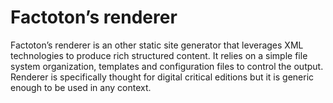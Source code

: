 # Factoton’s renderer

Factoton’s renderer is an other static site generator that leverages XML technologies to produce rich structured content. It relies on a simple file system organization, templates and configuration files to control the output. Renderer is specifically thought for digital critical editions but it is generic enough to be used in any context.
